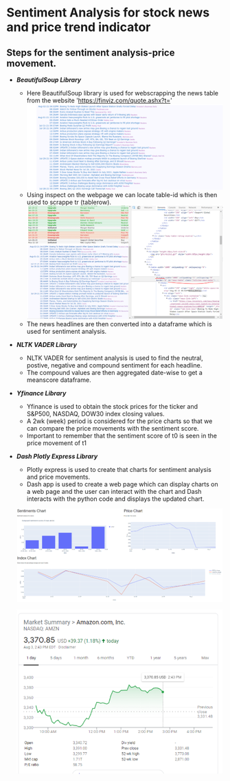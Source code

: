 # **Sentiment Analysis for stock news and price trend indicator**

## Steps for the sentiment analysis-price movement.

- ***BeautifulSoup Library***
    - Here BeautifulSoup library is used for webscrapping the news table from the website 'https://finviz.com/quote.ashx?t='
    ![Required_newsTable](Images/finviz_newstable.png)
    - Using inspect on the webpage we can locate table-id which is then used to scrappe tr (tablerow).
    ![tableid](Images/tableid.png)
    - The news headlines are then converted into a dataframe which is used for sentiment analysis.<p>
    

    
- ***NLTK VADER Library***
    -  NLTK VADER for sentiment analysis is used to find the neutral, postive, negative and compound sentiment for each headline. 
    - The compound values are then aggregated date-wise to get a meanscore dataframe.<p>

- ***Yfinance Library***
    - Yfinance is used to obtain the stock prices for the ticker and S&P500, NASDAQ, DOW30 index closing values.
    - A 2wk (week) period is considered for the price charts so that we can compare the price movements with the sentiment score. 
    - Important to remember that the sentiment score of t0 is seen in the price movement of t1<p>

- ***Dash Plotly Express Library***
    - Plotly express is used to create that charts for sentiment analysis and price movements.
    - Dash app is used to create a web page which can display charts on a web page and the user can interact with the chart and Dash interacts with the python code and displays the updated chart. <p>

    
    ![Sentimentchart](Images/sentichart_t0.png)

    <p>

    ![AmznPriceChart](Images/amznprice_t1.png)